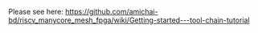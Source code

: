 Please see here:
https://github.com/amichai-bd/riscv_manycore_mesh_fpga/wiki/Getting-started---tool-chain-tutorial